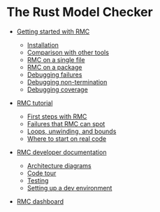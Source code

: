 # The Rust Model Checker

- [Getting started with RMC](./getting-started.md)
  - [Installation](./install-guide.md)
  - [Comparison with other tools](./tool-comparison.md)
  - [RMC on a single file](./rmc-single-file.md)
  - [RMC on a package](./cargo-rmc.md)
  - [Debugging failures]()
  - [Debugging non-termination]()
  - [Debugging coverage]()

- [RMC tutorial](./rmc-tutorial.md)
  - [First steps with RMC](./tutorial-first-steps.md)
  - [Failures that RMC can spot](./tutorial-kinds-of-failure.md)
  - [Loops, unwinding, and bounds](./tutorial-loops-unwinding.md)
  - [Where to start on real code](./tutorial-real-code.md)

- [RMC developer documentation](dev-documentation.md)
  - [Architecture diagrams]()
  - [Code tour]()
  - [Testing]()
  - [Setting up a dev environment]()

- [RMC dashboard](./dashboard.md)
